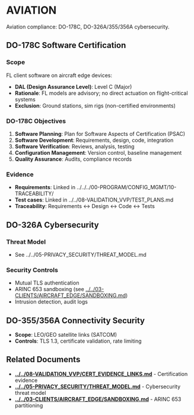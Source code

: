 # AVIATION

Aviation compliance: DO-178C, DO-326A/355/356A cybersecurity.

## DO-178C Software Certification

### Scope

FL client software on aircraft edge devices:

- **DAL (Design Assurance Level)**: Level C (Major)
- **Rationale**: FL models are advisory; no direct actuation on flight-critical systems
- **Exclusion**: Ground stations, sim rigs (non-certified environments)

### DO-178C Objectives

1. **Software Planning**: Plan for Software Aspects of Certification (PSAC)
2. **Software Development**: Requirements, design, code, integration
3. **Software Verification**: Reviews, analysis, testing
4. **Configuration Management**: Version control, baseline management
5. **Quality Assurance**: Audits, compliance records

### Evidence

- **Requirements**: Linked in ../../../00-PROGRAM/CONFIG_MGMT/10-TRACEABILITY/
- **Test cases**: Linked in ../../08-VALIDATION_VVP/TEST_PLANS.md
- **Traceability**: Requirements ↔ Design ↔ Code ↔ Tests

## DO-326A Cybersecurity

### Threat Model

- See ../../05-PRIVACY_SECURITY/THREAT_MODEL.md

### Security Controls

- Mutual TLS authentication
- ARINC 653 sandboxing (see [../../03-CLIENTS/AIRCRAFT_EDGE/SANDBOXING.md](../../03-CLIENTS/AIRCRAFT_EDGE/SANDBOXING.md))
- Intrusion detection, audit logs

## DO-355/356A Connectivity Security

- **Scope**: LEO/GEO satellite links (SATCOM)
- **Controls**: TLS 1.3, certificate validation, rate limiting

## Related Documents

- [**../../08-VALIDATION_VVP/CERT_EVIDENCE_LINKS.md**](../../08-VALIDATION_VVP/CERT_EVIDENCE_LINKS.md) - Certification evidence
- [**../../05-PRIVACY_SECURITY/THREAT_MODEL.md**](../../05-PRIVACY_SECURITY/THREAT_MODEL.md) - Cybersecurity threat model
- [**../../03-CLIENTS/AIRCRAFT_EDGE/SANDBOXING.md**](../../03-CLIENTS/AIRCRAFT_EDGE/SANDBOXING.md) - ARINC 653 partitioning
